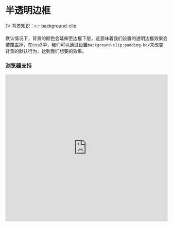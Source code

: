 # 半透明边框

?> 背景知识：:point_right: [background-clip](https://developer.mozilla.org/zh-CN/docs/Web/CSS/background-clip)

默认情况下，背景的颜色会延伸至边框下层，这意味着我们设置的透明边框效果会被覆盖掉，在css3中，我们可以通过设置`background-clip:padding-box`来改变背景的默认行为，达到我们想要的效果。

<vuep template="#demo1"></vuep>

<script v-pre type="text/x-template" id="demo1">
<style>
  main{
    width: 100%;
    padding: 60px 80px 80px;
    background: #b4a078;
  }
  div{
    padding: 12px;
    margin: 20px auto;
    background: white;
    border: 10px solid hsla(0, 0%, 100%, .5);
  }
  label{
    color: #f4f0ea;
  }
  input[id="pb"]:checked ~ div{
    background-clip: padding-box;
  }
</style>
<template>
  <main>
    <input id="pb" type="checkbox" checked/>
    <label for="pb">padding-box(默认)</label>
    <div>A paragraph of filler text. La la la de dah de dah de dah de la.</div>
  </main>
</template>
<script>  
</script>
</script>

### 浏览器支持

<iframe src="https://caniuse.bitsofco.de/embed/index.html?feat=background-img-opts&amp;periods=future_1,current,past_1,past_2,past_3&amp;accessible-colours=false" frameborder="0" width="100%" height="458px"></iframe>


